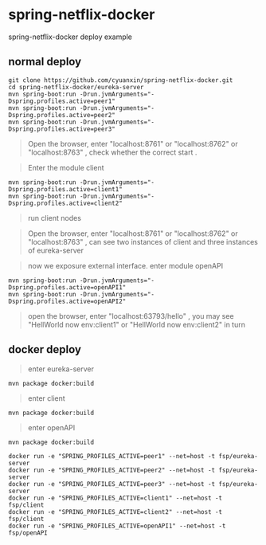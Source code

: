 # spring-netflix-docker
spring-netflix-docker deploy example

## normal deploy
```
git clone https://github.com/cyuanxin/spring-netflix-docker.git
cd spring-netflix-docker/eureka-server
mvn spring-boot:run -Drun.jvmArguments="-Dspring.profiles.active=peer1"
mvn spring-boot:run -Drun.jvmArguments="-Dspring.profiles.active=peer2"
mvn spring-boot:run -Drun.jvmArguments="-Dspring.profiles.active=peer3"
```

> Open the browser, enter "localhost:8761" or "localhost:8762" or "localhost:8763"  , check whether the correct start .

> Enter the module client

```
mvn spring-boot:run -Drun.jvmArguments="-Dspring.profiles.active=client1"
mvn spring-boot:run -Drun.jvmArguments="-Dspring.profiles.active=client2"
```
> run client nodes

> Open the browser, enter "localhost:8761" or "localhost:8762" or "localhost:8763"  , can see two instances of client and three instances of eureka-server
 
> now we exposure external interface. enter module openAPI
  
```
mvn spring-boot:run -Drun.jvmArguments="-Dspring.profiles.active=openAPI1"
mvn spring-boot:run -Drun.jvmArguments="-Dspring.profiles.active=openAPI2"
```

> open the browser, enter "localhost:63793/hello" , you may see "HellWorld now env:client1" or "HellWorld now env:client2" in turn

## docker deploy
> enter eureka-server
```
mvn package docker:build
```
> enter client
```
mvn package docker:build
```
> enter openAPI
```
mvn package docker:build
```

```
docker run -e "SPRING_PROFILES_ACTIVE=peer1" --net=host -t fsp/eureka-server
docker run -e "SPRING_PROFILES_ACTIVE=peer2" --net=host -t fsp/eureka-server
docker run -e "SPRING_PROFILES_ACTIVE=peer3" --net=host -t fsp/eureka-server
docker run -e "SPRING_PROFILES_ACTIVE=client1" --net=host -t fsp/client
docker run -e "SPRING_PROFILES_ACTIVE=client2" --net=host -t fsp/client
docker run -e "SPRING_PROFILES_ACTIVE=openAPI1" --net=host -t fsp/openAPI
```
